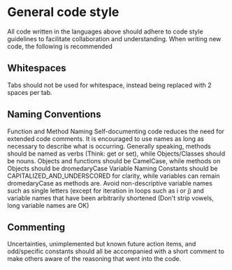 # General code style

All code written in the languages above should adhere to code style guidelines to facilitate collaboration and understanding. When writing new code, the following is recommended  

## Whitespaces
Tabs should not be used for whitespace, instead being replaced with 2 spaces per tab.

## Naming Conventions
Function and Method Naming Self-documenting code reduces the need for extended code comments. It is encouraged to use names as long as necessary to describe what is occurring. Generally speaking, methods should be named as verbs (Think: get or set), while Objects/Classes should be nouns. Objects and functions should be CamelCase, while methods on Objects should be dromedaryCase Variable Naming Constants should be CAPITALIZED_AND_UNDERSCORED for clarity, while variables can remain dromedaryCase as methods are. Avoid non-descriptive variable names such as single letters (except for iteration in loops such as i or j) and variable names that have been arbitrarily shortened (Don't strip vowels, long variable names are OK)

## Commenting
Uncertainties, unimplemented but known future action items, and odd/specific constants should all be accompanied with a short comment to make others aware of the reasoning that went into the code.